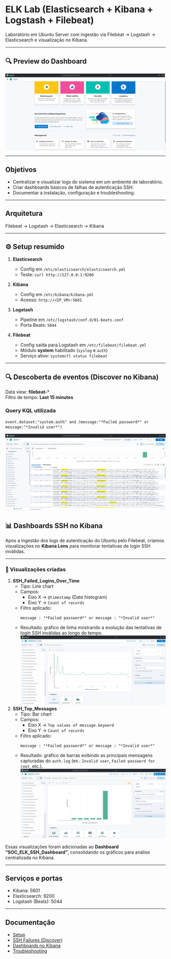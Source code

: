 # ELK Lab (Elasticsearch + Kibana + Logstash + Filebeat)

Laboratório em Ubuntu Server com ingestão via Filebeat → Logstash → Elasticsearch e visualização no Kibana.

---

## 🔍 Preview do Dashboard

![Dashboard SSH Failures](docs/img/dashboard-ssh-failures.png)

---

## Objetivos
- Centralizar e visualizar logs do sistema em um ambiente de laboratório.
- Criar dashboards básicos de falhas de autenticação SSH.
- Documentar a instalação, configuração e troubleshooting.

---

## Arquitetura
Filebeat → Logstash → Elasticsearch → Kibana

---

## ⚙️ Setup resumido
1. **Elasticsearch**
   - Config em `/etc/elasticsearch/elasticsearch.yml`
   - Teste: `curl http://127.0.0.1:9200`

2. **Kibana**
   - Config em `/etc/kibana/kibana.yml`
   - Acesso: `http://<IP_VM>:5601`

3. **Logstash**
   - Pipeline em `/etc/logstash/conf.d/01-beats.conf`
   - Porta Beats: `5044`

4. **Filebeat**
   - Config saída para Logstash em `/etc/filebeat/filebeat.yml`
   - Módulo **system** habilitado (`syslog` e `auth`)
   - Serviço ativo: `systemctl status filebeat`

---

## 🔍 Descoberta de eventos (Discover no Kibana)
Data view: **filebeat-***  
Filtro de tempo: **Last 15 minutes**  

### Query KQL utilizada
```kql
event.dataset:"system.auth" and (message:"*Failed password*" or message:"*Invalid user*")
```
![SSH Failures Discover](docs/img/discover-ssh-failures.png)

## 📊 Dashboards SSH no Kibana

Após a ingestão dos logs de autenticação do Ubuntu pelo Filebeat, criamos visualizações no **Kibana Lens** para monitorar tentativas de login SSH inválidas.

---

### 🔹 Visualizações criadas

1. **SSH_Failed_Logins_Over_Time**  
   - Tipo: Line chart  
   - Campos:  
     - Eixo X → `@timestamp` (Date histogram)  
     - Eixo Y → `Count of records`  
   - Filtro aplicado:  
     ```kql
     message : "*Failed password*" or message : "*Invalid user*"
     ```
   - Resultado: gráfico de linha mostrando a evolução das tentativas de login SSH inválidas ao longo do tempo.  
   ![SSH Failed Logins Over Time](docs/img/SSH_Failed_Logins_Over_Time.png) 
2. **SSH_Top_Messages**  
   - Tipo: Bar chart  
   - Campos:  
     - Eixo X → `Top values of message.keyword`  
     - Eixo Y → `Count of records`  
   - Filtro aplicado:  
     ```kql
     message : "*Failed password*" or message : "*Invalid user*"
     ```
   - Resultado: gráfico de barras exibindo as principais mensagens capturadas do `auth.log` (ex.: `Invalid user`, `Failed password for root`, etc.).  
   ![SSH Top Messages](docs/img/SSH_Top_Messages.png) 

Essas visualizações foram adicionadas ao **Dashboard “SOC_ELK_SSH_Dashboard”**, consolidando os gráficos para análise centralizada no Kibana.

---

## Serviços e portas
- Kibana: 5601
- Elasticsearch: 9200
- Logstash (Beats): 5044

---

## Documentação
- [Setup](docs/01-setup.md)
- [SSH Failures (Discover)](docs/02-discover-ssh-failures.md)
- [Dashboards no Kibana](docs/02-kibana-dashboards.md)
- [Troubleshooting](docs/03-troubleshooting.md)

